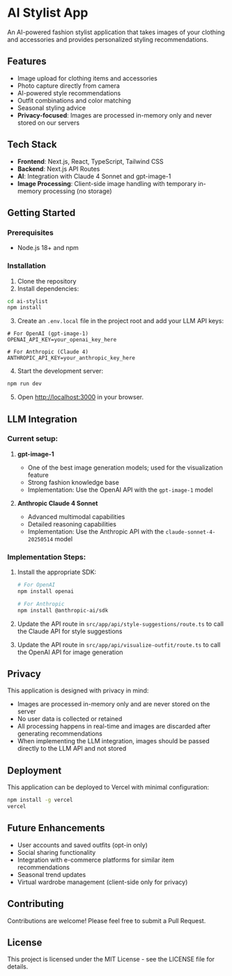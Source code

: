 # AI Stylist App

An AI-powered fashion stylist application that takes images of your clothing and accessories and provides personalized styling recommendations.

## Features

- Image upload for clothing items and accessories
- Photo capture directly from camera
- AI-powered style recommendations
- Outfit combinations and color matching
- Seasonal styling advice
- **Privacy-focused**: Images are processed in-memory only and never stored on our servers

## Tech Stack

- **Frontend**: Next.js, React, TypeScript, Tailwind CSS
- **Backend**: Next.js API Routes
- **AI**: Integration with Claude 4 Sonnet and gpt-image-1
- **Image Processing**: Client-side image handling with temporary in-memory processing (no storage)

## Getting Started

### Prerequisites

- Node.js 18+ and npm

### Installation

1. Clone the repository
2. Install dependencies:

```bash
cd ai-stylist
npm install
```

3. Create an `.env.local` file in the project root and add your LLM API keys:

```
# For OpenAI (gpt-image-1)
OPENAI_API_KEY=your_openai_key_here

# For Anthropic (Claude 4)
ANTHROPIC_API_KEY=your_anthropic_key_here
```

4. Start the development server:

```bash
npm run dev
```

5. Open [http://localhost:3000](http://localhost:3000) in your browser.

## LLM Integration

### Current setup:

1. **gpt-image-1**
   - One of the best image generation models; used for the visualization feature
   - Strong fashion knowledge base
   - Implementation: Use the OpenAI API with the `gpt-image-1` model

2. **Anthropic Claude 4 Sonnet**
   - Advanced multimodal capabilities
   - Detailed reasoning capabilities
   - Implementation: Use the Anthropic API with the `claude-sonnet-4-20250514` model

### Implementation Steps:

1. Install the appropriate SDK:
   ```bash
   # For OpenAI
   npm install openai
   
   # For Anthropic
   npm install @anthropic-ai/sdk
   ```

2. Update the API route in `src/app/api/style-suggestions/route.ts` to call the Claude API for style suggestions

2. Update the API route in `src/app/api/visualize-outfit/route.ts` to call the OpenAI API for image generation

## Privacy

This application is designed with privacy in mind:

- Images are processed in-memory only and are never stored on the server
- No user data is collected or retained
- All processing happens in real-time and images are discarded after generating recommendations
- When implementing the LLM integration, images should be passed directly to the LLM API and not stored

## Deployment

This application can be deployed to Vercel with minimal configuration:

```bash
npm install -g vercel
vercel
```

## Future Enhancements

- User accounts and saved outfits (opt-in only)
- Social sharing functionality
- Integration with e-commerce platforms for similar item recommendations
- Seasonal trend updates
- Virtual wardrobe management (client-side only for privacy)

## Contributing

Contributions are welcome! Please feel free to submit a Pull Request.

## License

This project is licensed under the MIT License - see the LICENSE file for details.

